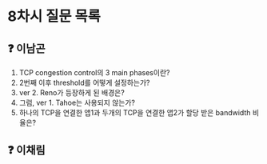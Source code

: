 # 8차시 질문 목록

## ❓ 이남곤

1. TCP congestion control의 3 main phases이란?
2. 2번째 이후 threshold를 어떻게 설정하는가?
3. ver 2. Reno가 등장하게 된 배경은?
4. 그럼, ver 1. Tahoe는 사용되지 않는가?
5. 하나의 TCP을 연결한 앱1과 두개의 TCP을 연결한 앱2가 할당 받은 bandwidth 비율은?

## ❓ 이채림
